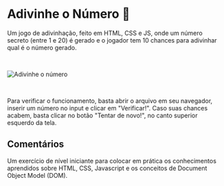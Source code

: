 # Adivinhe o Número 🎲

Um jogo de adivinhação, feito em HTML, CSS e JS, onde um número secreto (entre 1 e 20) é gerado e o jogador tem 10 chances para adivinhar qual é o número gerado. 

<br>

![Adivinhe o número](https://user-images.githubusercontent.com/9722670/219904843-589ad768-0836-41d0-830f-1c96fb77612e.gif)

<br>

Para verificar o funcionamento, basta abrir o arquivo em seu navegador, inserir um número no input e clicar em "Verificar!". Caso suas chances acabem, basta clicar no botão "Tentar de novo!", no canto superior esquerdo da tela.

## Comentários

Um exercício de nível iniciante para colocar em prática os conhecimentos aprendidos sobre HTML, CSS, Javascript e os conceitos de Document Object Model (DOM).


